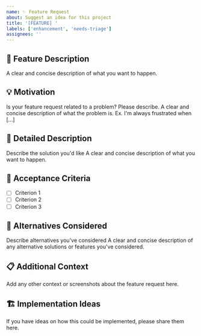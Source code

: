 ```yaml
---
name: ✨ Feature Request
about: Suggest an idea for this project
title: '[FEATURE] '
labels: ['enhancement', 'needs-triage']
assignees: ''
---
```


## 🚀 Feature Description
A clear and concise description of what you want to happen.

## 💡 Motivation
Is your feature request related to a problem? Please describe.
A clear and concise description of what the problem is. Ex. I'm always frustrated when [...]

## 📝 Detailed Description
Describe the solution you'd like
A clear and concise description of what you want to happen.

## 🎯 Acceptance Criteria
- [ ] Criterion 1
- [ ] Criterion 2
- [ ] Criterion 3

## 🔄 Alternatives Considered
Describe alternatives you've considered
A clear and concise description of any alternative solutions or features you've considered.

## 📋 Additional Context
Add any other context or screenshots about the feature request here.

## 🏗️ Implementation Ideas
If you have ideas on how this could be implemented, please share them here.